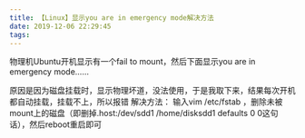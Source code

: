 ```yaml
---
title: 【Linux】显示you are in emergency mode解决方法
date: 2019-12-06 22:29:45
tags:
---
```

物理机Ubuntu开机显示有一个fail to mount，然后下面显示you are in emergency mode……

原因是因为磁盘挂载时，显示物理坏道，没法使用，于是我取下来，结果每次开机都自动挂载，挂载不上，所以报错
解决方法：
输入vim /etc/fstab ，删除未被mount上的磁盘（即删掉.host:/dev/sdd1 /home/disksdd1  defaults 0 0这句话），然后reboot重启即可
